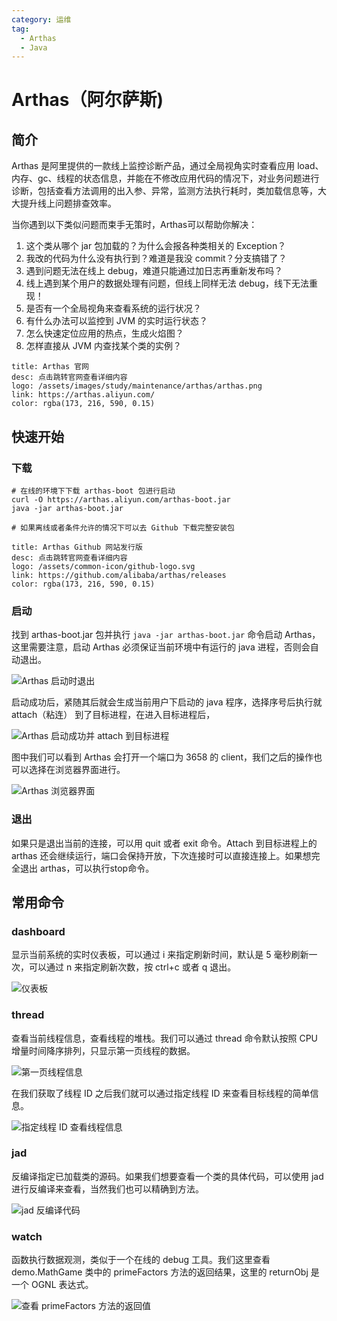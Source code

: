 ```yaml
---
category: 运维
tag: 
  - Arthas
  - Java
---
```


# Arthas（阿尔萨斯)
## 简介
Arthas 是阿里提供的一款线上监控诊断产品，通过全局视角实时查看应用 load、内存、gc、线程的状态信息，并能在不修改应用代码的情况下，对业务问题进行诊断，包括查看方法调用的出入参、异常，监测方法执行耗时，类加载信息等，大大提升线上问题排查效率。

当你遇到以下类似问题而束手无策时，Arthas可以帮助你解决：
1. 这个类从哪个 jar 包加载的？为什么会报各种类相关的 Exception？
2. 我改的代码为什么没有执行到？难道是我没 commit？分支搞错了？
3. 遇到问题无法在线上 debug，难道只能通过加日志再重新发布吗？
4. 线上遇到某个用户的数据处理有问题，但线上同样无法 debug，线下无法重现！
5. 是否有一个全局视角来查看系统的运行状况？
6. 有什么办法可以监控到 JVM 的实时运行状态？
7. 怎么快速定位应用的热点，生成火焰图？
8. 怎样直接从 JVM 内查找某个类的实例？

```card
title: Arthas 官网
desc: 点击跳转官网查看详细内容
logo: /assets/images/study/maintenance/arthas/arthas.png
link: https://arthas.aliyun.com/
color: rgba(173, 216, 590, 0.15)
```

## 快速开始
### 下载
```shell
# 在线的环境下下载 arthas-boot 包进行启动
curl -O https://arthas.aliyun.com/arthas-boot.jar
java -jar arthas-boot.jar

# 如果离线或者条件允许的情况下可以去 Github 下载完整安装包
```
```card
title: Arthas Github 网站发行版
desc: 点击跳转官网查看详细内容
logo: /assets/common-icon/github-logo.svg
link: https://github.com/alibaba/arthas/releases
color: rgba(173, 216, 590, 0.15)
```

### 启动
找到 arthas-boot.jar 包并执行 ```java -jar arthas-boot.jar``` 命令启动 Arthas，这里需要注意，启动 Arthas 必须保证当前环境中有运行的 java 进程，否则会自动退出。

![Arthas 启动时退出](/assets/images/study/maintenance/arthas/arthas-break-out.png "Arthas 启动时退出")

启动成功后，紧随其后就会生成当前用户下启动的 java 程序，选择序号后执行就 attach（粘连） 到了目标进程，在进入目标进程后，

![Arthas 启动成功并 attach 到目标进程](/assets/images/study/maintenance/arthas/arthas-start.png "Arthas 启动成功并 attach 到目标进程")

图中我们可以看到 Arthas 会打开一个端口为 3658 的 client，我们之后的操作也可以选择在浏览器界面进行。

![Arthas 浏览器界面](/assets/images/study/maintenance/arthas/arthas-broswer.png "Arthas 浏览器界面")

### 退出
如果只是退出当前的连接，可以用 quit 或者 exit 命令。Attach 到目标进程上的 arthas 还会继续运行，端口会保持开放，下次连接时可以直接连接上。如果想完全退出 arthas，可以执行stop命令。

## 常用命令
### dashboard
显示当前系统的实时仪表板，可以通过 i 来指定刷新时间，默认是 5 毫秒刷新一次，可以通过 n 来指定刷新次数，按 ctrl+c 或者 q 退出。

![仪表板](/assets/images/study/maintenance/arthas/arthas-dashboard.png "仪表板")

### thread
查看当前线程信息，查看线程的堆栈。我们可以通过 thread 命令默认按照 CPU 增量时间降序排列，只显示第一页线程的数据。

![第一页线程信息](/assets/images/study/maintenance/arthas/arthas-thread.png "第一页线程信息")

在我们获取了线程 ID 之后我们就可以通过指定线程 ID 来查看目标线程的简单信息。

![指定线程 ID 查看线程信息](/assets/images/study/maintenance/arthas/arthas-thread-id.png "指定线程 ID 查看线程信息")

### jad
反编译指定已加载类的源码。如果我们想要查看一个类的具体代码，可以使用 jad 进行反编译来查看，当然我们也可以精确到方法。

![jad 反编译代码](/assets/images/study/maintenance/arthas/arthas-jad.png "jad 反编译代码")

### watch
函数执行数据观测，类似于一个在线的 debug 工具。我们这里查看 demo.MathGame 类中的 primeFactors 方法的返回结果，这里的 returnObj 是一个 OGNL 表达式。

![查看 primeFactors 方法的返回值](/assets/images/study/maintenance/arthas/arthas-watch.png "查看 primeFactors 方法的返回值")
